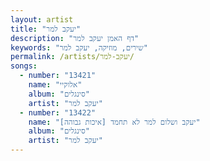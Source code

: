 ```yaml
---
layout: artist
title: "יעקב למר"
description: "דף האמן יעקב למר"
keywords: "שירים, מוזיקה, יעקב למר"
permalink: /artists/יעקב-למר/
songs:
  - number: "13421"
    name: "אלוקיי"
    album: "סינגלים"
    artist: "יעקב למר"
  - number: "13422"
    name: "יעקב ושלום למר לא תחמד [איכות גבוהה]"
    album: "סינגלים"
    artist: "יעקב למר"
---
```

